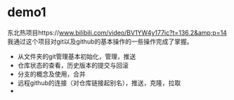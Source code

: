 # demo1
东北热项目https://www.bilibili.com/video/BV1YW4y177ic?t=136.2&amp;p=14
我通过这个项目对git以及github的基本操作的一些操作完成了掌握。
- 从文件夹的git管理基本初始化，管理，推送
- 仓库状态的查看，历史版本的提交与回滚
- 分支的概念及使用，合并
- 远程github的连接（对仓库链接起别名），推送，克隆，拉取
- 
